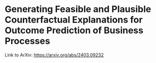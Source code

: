 # Generating Feasible and Plausible Counterfactual Explanations for Outcome Prediction of Business Processes

Link to ArXiv: https://arxiv.org/abs/2403.09232
